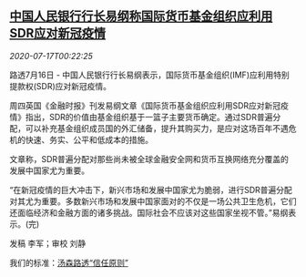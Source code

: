 <!--1594947314000-->
[中国人民银行行长易纲称国际货币基金组织应利用SDR应对新冠疫情](https://cn.reuters.com/article/pboc-head-imf-sdr-epidemic-0716-thur-idCNKCS24I01E)
------

<div><i>2020-07-17T00:22:25</i></div><div class="StandardArticleBody_body"><p>路透7月16日 - 中国人民银行行长易纲表示，国际货币基金组织(IMF)应利用特别提款权(SDR)应对新冠疫情。 </p><p>周四英国《金融时报》刊发易纲文章《国际货币基金组织应利用SDR应对新冠疫情》指出，SDR的价值由基金组织基于一篮子主要货币确定。通过SDR普遍分配，可以补充基金组织成员国的外汇储备，提升其购买力，是应对这场百年不遇危机的快速、务实、公平和低成本的措施。 </p><p>文章称，SDR普遍分配对那些尚未被全球金融安全网和货币互换网络充分覆盖的发展中国家尤为重要。 </p><p>“在新冠疫情的巨大冲击下，新兴市场和发展中国家尤为脆弱，进行SDR普遍分配对其尤为重要。多数新兴市场和发展中国家面对的不仅是一场公共卫生危机，它们还面临经济和金融方面的诸多挑战。国际社会不应该对这些国家坐视不管。”易纲表示。(完)  </p><div class="Attribution_container"><div class="Attribution_attribution"><p class="Attribution_content">发稿 李军；审校 刘静 </p></div></div><div class="StandardArticleBody_trustBadgeContainer"><span class="StandardArticleBody_trustBadgeTitle">我们的标准：</span><span class="trustBadgeUrl"><a href="https://www.thomsonreuters.cn/content/dam/openweb/documents/pdf/china/brochures/about-us-1.pdf">汤森路透“信任原则”</a></span></div></div>
